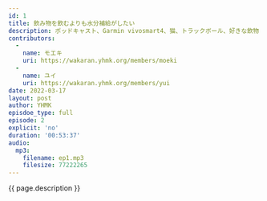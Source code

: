 ```yaml
---
id: 1
title: 飲み物を飲むよりも水分補給がしたい
description: ポッドキャスト、Garmin vivosmart4、猫、トラックボール、好きな飲物 などについて話しました。
contributors:
  - 
    name: モエキ
    uri: https://wakaran.yhmk.org/members/moeki
  -
    name: ユイ
    uri: https://wakaran.yhmk.org/members/yui
date: 2022-03-17
layout: post
author: YHMK
episdoe_type: full
episode: 2
explicit: 'no'
duration: '00:53:37'
audio:
  mp3:
    filename: ep1.mp3
    filesize: 77222265 
---
```


{{ page.description }}
